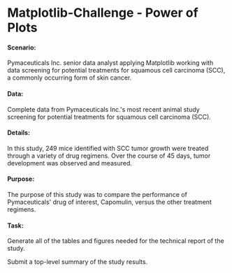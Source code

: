 # Matplotlib-Challenge - Power of Plots

#### Scenario:
Pymaceuticals Inc. senior data analyst applying Matplotlib working with data screening for potential treatments for squamous cell carcinoma (SCC), a commonly occurring form of skin cancer.

#### Data:
Complete data from Pymaceuticals Inc.'s most recent animal study screening for potential treatments for squamous cell carcinoma (SCC). 

#### Details:
In this study, 249 mice identified with SCC tumor growth were treated through a variety of drug regimens. Over the course of 45 days, tumor development was observed and measured. 

#### Purpose:
The purpose of this study was to compare the performance of Pymaceuticals' drug of interest, Capomulin, versus the other treatment regimens.

#### Task:
Generate all of the tables and figures needed for the technical report of the study.

Submit a top-level summary of the study results.
